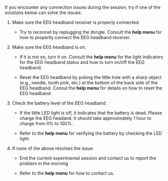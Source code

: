 If you encounter any connection issues during the session, try if one of the solutions below can solve the issues:

1. Make sure the EEG headband receiver is properly connected.

    - Try to reconnet by replugging the dongle. Consult the **help menu** for how to properlly connect the EEG headband receiver.

2. Make sure the EEG headband is on.

    - If it is not on, turn it on. Consult the **help menu** for the light indicators for the EEG headband status and how to turn on/off the EEG headband.

    - Reset the EEG headband by poking the little hole with a sharp object (e.g., needle, tooth pick, etc.) at the bottom of the back side of the EEG headband. Consul the **help menu** for details on how to reset the EEG headband.

3. Check the battery level of the EEG headband.

    - If the little LED light is off, it indicates that the battery is dead. Please charge the EEG headand. It should take approximately 1 hour to charge from 0% to 100%. 

    - Refer to the **help menu** for verifying the battery by checking the LED light.

4. If none of the above resolves the issue.

    - End the current experimental session and contact us to report the problem in the morning 

    - Refer to the **help menu** for how to contact us.


